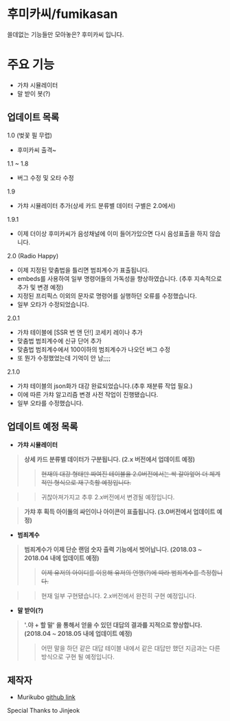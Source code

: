 # 후미카씨/fumikasan

쓸데없는 기능들만 모아놓은? 후미카씨 입니다.

# 주요 기능
- 가챠 시뮬레이터
- 말 받이 봇(?)

## 업데이트 목록
1.0 (벚꽃 필 무렵)
- 후미카씨 출격~

1.1 ~ 1.8
- 버그 수정 및 오타 수정

1.9
- 가챠 시뮬레이터 추가(상세 카드 분류별 데이터 구별은 2.0에서)

1.9.1
- 이제 더이상 후미카씨가 음성채널에 이미 들어가있으면 다시 음성표출을 하지 않습니다.

2.0 (Radio Happy)
- 이제 지정된 맞춤법을 틀리면 범죄계수가 표출됩니다.
- embeds를 사용하여 일부 명령어들의 가독성을 향상하였습니다. (추후 지속적으로 추가 및 변경 예정)
- 지정된 프리픽스 이외의 문자로 명령어를 실행하던 오류를 수정했습니다.
- 일부 오타가 수정되었습니다.

2.0.1
- 가챠 테이블에 [SSR 번 앤 던!] 코세키 레이나 추가
- 맞춤법 범죄계수에 신규 단어 추가
- 맞춤법 범죄계수에서 100이하의 범죄계수가 나오던 버그 수정
- 또 뭔가 수정했었는데 기억이 안 남;;;;

2.1.0
- 가챠 테이블의 json화가 대강 완료되었습니다.(추후 재분류 작업 필요.)
- 이에 따른 가챠 알고리즘 변경 사전 작업이 진행됐습니다.
- 일부 오타를 수정했습니다.

## 업데이트 예정 목록

- **가챠 시뮬레이터**
> __상세 카드 분류별 데이터가 구분됩니다. (2.x 버전에서 업데이트 예정)__
>> ~~현재의 대강 형태만 짜여진 테이블을 2.0버전에서는 싹 갈아엎어 더 체계적인 형식으로 재구축할 예정입니다.~~

>> 귀찮아져가지고 추후 2.x버전에서 변경될 예정입니다.

> __가챠 후 획득 아이돌의 싸인이나 아이콘이 표출됩니다. (3.0버전에서 업데이트 예정)__

- **범죄계수**
> __범죄계수가 이제 단순 랜덤 숫자 출력 기능에서 벗어납니다. (2018.03 ~ 2018.04 내에 업데이트 예정)__
>> ~~이제 유저의 아이디를 이용해 유저의 언행(?)에 따라 범죄계수를 측정합니다.~~

>> 현재 일부 구현됐습니다. 2.x버전에서 완전히 구현 예정입니다.

- **말 받이(?)**
> __'.야 + 할 말' 을 통해서 얻을 수 있던 대답의 결과를 지적으로 향상합니다. (2018.04 ~ 2018.05 내에 업데이트 예정)__
>> 어떤 말을 하던 같은 대답 테이블 내에서 같은 대답만 했던 지금과는 다른 방식으로 구현 될 예정입니다.

## 제작자
- Murikubo [github link](https://github.com/murikubo)

Special Thanks to Jinjeok
